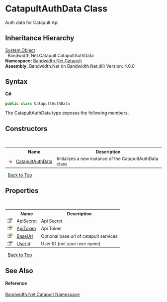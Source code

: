 ﻿# CatapultAuthData Class
 

Auth data for Catapult Api


## Inheritance Hierarchy
<a href="http://msdn2.microsoft.com/en-us/library/e5kfa45b" target="_blank">System.Object</a><br />&nbsp;&nbsp;Bandwidth.Net.Catapult.CatapultAuthData<br />
**Namespace:**&nbsp;<a href ="N_Bandwidth_Net_Catapult.md">Bandwidth.Net.Catapult</a><br />**Assembly:**&nbsp;Bandwidth.Net (in Bandwidth.Net.dll) Version: 4.0.0

## Syntax

**C#**<br />
``` C#
public class CatapultAuthData
```

The CatapultAuthData type exposes the following members.


## Constructors
&nbsp;<table><tr><th></th><th>Name</th><th>Description</th></tr><tr><td>![Public method](media/pubmethod.gif "Public method")</td><td><a href ="M_Bandwidth_Net_Catapult_CatapultAuthData__ctor.md">CatapultAuthData</a></td><td>
Initializes a new instance of the CatapultAuthData class</td></tr></table>&nbsp;
<a href="#catapultauthdata-class">Back to Top</a>

## Properties
&nbsp;<table><tr><th></th><th>Name</th><th>Description</th></tr><tr><td>![Public property](media/pubproperty.gif "Public property")</td><td><a href ="P_Bandwidth_Net_Catapult_CatapultAuthData_ApiSecret.md">ApiSecret</a></td><td>
Api Secret</td></tr><tr><td>![Public property](media/pubproperty.gif "Public property")</td><td><a href ="P_Bandwidth_Net_Catapult_CatapultAuthData_ApiToken.md">ApiToken</a></td><td>
Api Token</td></tr><tr><td>![Public property](media/pubproperty.gif "Public property")</td><td><a href ="P_Bandwidth_Net_Catapult_CatapultAuthData_BaseUrl.md">BaseUrl</a></td><td>
Optional base url of catapult services</td></tr><tr><td>![Public property](media/pubproperty.gif "Public property")</td><td><a href ="P_Bandwidth_Net_Catapult_CatapultAuthData_UserId.md">UserId</a></td><td>
User ID (not your user name)</td></tr></table>&nbsp;
<a href="#catapultauthdata-class">Back to Top</a>

## See Also


#### Reference
<a href ="N_Bandwidth_Net_Catapult.md">Bandwidth.Net.Catapult Namespace</a><br />